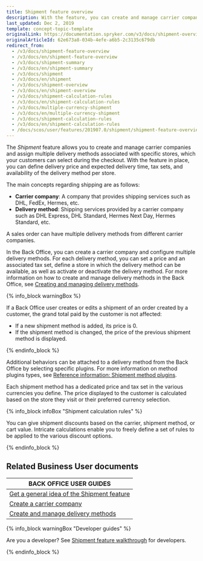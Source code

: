 ```yaml
---
title: Shipment feature overview
description: With the feature, you can create and manage carrier companies and their delivery methods per specific store.
last_updated: Dec 2, 2019
template: concept-topic-template
originalLink: https://documentation.spryker.com/v3/docs/shipment-overview
originalArticleId: 62e673a8-034b-4efe-a6b5-2c3135c679db
redirect_from:
  - /v3/docs/shipment-feature-overview
  - /v3/docs/en/shipment-feature-overview
  - /v3/docs/shipment-summary
  - /v3/docs/en/shipment-summary
  - /v3/docs/shipment
  - /v3/docs/en/shipment
  - /v3/docs/shipment-overview
  - /v3/docs/en/shipment-overview
  - /v3/docs/shipment-calculation-rules
  - /v3/docs/en/shipment-calculation-rules
  - /v3/docs/multiple-currency-shipment
  - /v3/docs/en/multiple-currency-shipment
  - /v3/docs/shipment-calculation-rules
  - /v3/docs/en/shipment-calculation-rules
  - /docs/scos/user/features/201907.0/shipment/shipment-feature-overview.html
---
```


The *Shipment* feature allows you to create and manage carrier companies and assign multiple delivery methods associated with specific stores, which your customers can select during the checkout. With the feature in place, you can define delivery price and expected delivery time, tax sets, and availability of the delivery method per store.

The main concepts regarding shipping are as follows:

* **Carrier company**: A company that provides shipping services such as DHL, FedEx, Hermes, etc.
* **Delivery method**: Shipping services provided by a carrier company such as DHL Express, DHL Standard, Hermes Next Day, Hermes Standard, etc.

A sales order can have multiple delivery methods from different carrier companies.

In the Back Office, you can create a carrier company and configure multiple delivery methods. For each delivery method, you can set a price and an associated tax set, define a store in which the delivery method can be available, as well as activate or deactivate the delivery method. For more information on how to create and manage delivery methods in the Back Office, see [Creating and managing delivery methods](/docs/scos/user/back-office-user-guides/{{page.version}}/administration/delivery-methods/creating-and-managing-delivery-methods.html).

{% info_block warningBox %}

If a Back Office user creates or edits a shipment of an order created by a customer, the grand total paid by the customer is not affected:

* If a new shipment method is added, its price is 0.
* If the shipment method is changed, the price of the previous shipment method is displayed.

{% endinfo_block %}

Additional behaviors can be attached to a delivery method from the Back Office by selecting specific plugins. For more information on method plugins types, see [Reference information: Shipment method plugins](/docs/scos/dev/feature-walkthroughs/{{page.version}}/shipment-feature-walkthrough/shipment-method-plugins-reference-information.html).

Each shipment method has a dedicated price and tax set in the various currencies you define. The price displayed to the customer is calculated based on the store they visit or their preferred currency selection.

{% info_block infoBox "Shipment calculation rules" %}

You can give shipment discounts based on the carrier, shipment method, or cart value. Intricate calculations enable you to freely define a set of rules to be applied to the various discount options.

{% endinfo_block %}

## Related Business User documents

|BACK OFFICE USER GUIDES|
|---|
| [Get a general idea of the Shipment feature](/docs/scos/user/features/{{page.version}}/shipment/shipment-feature-overview.html)  |
| [Create a carrier company](/docs/scos/user/back-office-user-guides/{{page.version}}/administration/delivery-methods/creating-carrier-companies.html)  |
| [Create and manage delivery methods](/docs/scos/user/back-office-user-guides/{{page.version}}/administration/delivery-methods/creating-and-managing-delivery-methods.html)  |

{% info_block warningBox "Developer guides" %}

Are you a developer? See [Shipment feature walkthrough](/docs/scos/dev/feature-walkthroughs/{{page.version}}/shipment-feature-walkthrough/shipment-feature-walkthrough.html) for developers.

{% endinfo_block %}
